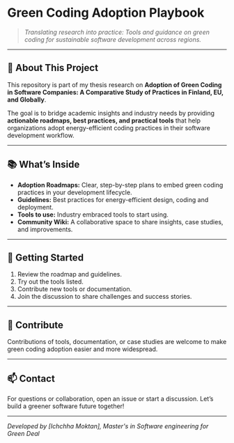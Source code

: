 # Green Coding Adoption Playbook

> *Translating research into practice: Tools and guidance on green coding for sustainable software development across regions.*

---

## 🚀 About This Project

This repository is part of my thesis research on **Adoption of Green Coding in Software Companies: 
A Comparative Study of Practices in Finland, EU, and Globally**.

The goal is to bridge academic insights and industry needs by providing **actionable roadmaps, best practices, and practical tools** that help organizations adopt energy-efficient coding practices in their software development workflow.

---

## 📚 What’s Inside

- **Adoption Roadmaps:** Clear, step-by-step plans to embed green coding practices in your development lifecycle.  
- **Guidelines:** Best practices for energy-efficient design, coding and deployment.  
- **Tools to use:** Industry embraced tools to start using.  
- **Community Wiki:** A collaborative space to share insights, case studies, and improvements.  

---

## 🔧 Getting Started

1. Review the roadmap and guidelines.  
2. Try out the tools listed.  
3. Contribute new tools or documentation.  
4. Join the discussion to share challenges and success stories.

---

## 🤝 Contribute

Contributions of tools, documentation, or case studies are welcome to make green coding adoption easier and more widespread.

---

## 📫 Contact

For questions or collaboration, open an issue or start a discussion. Let’s build a greener software future together!

---

*Developed by [Ichchha Moktan], Master's in Software engineering for Green Deal*


